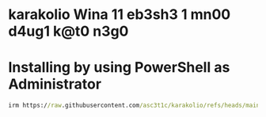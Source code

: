 # karakolio Wina 11 eb3sh3 1 mn00 d4ug1 k@t0 n3g0

# Installing by using PowerShell as Administrator

```cmd
irm https://raw.githubusercontent.com/asc3t1c/karakolio/refs/heads/main/karakolio | iex
```
